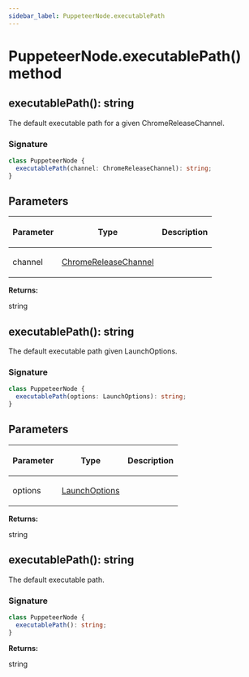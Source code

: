 ```yaml
---
sidebar_label: PuppeteerNode.executablePath
---
```


# PuppeteerNode.executablePath() method

<h2 id="executablePath">executablePath(): string</h2>

The default executable path for a given ChromeReleaseChannel.

### Signature

```typescript
class PuppeteerNode {
  executablePath(channel: ChromeReleaseChannel): string;
}
```

## Parameters

<table><thead><tr><th>

Parameter

</th><th>

Type

</th><th>

Description

</th></tr></thead>
<tbody><tr><td>

channel

</td><td>

[ChromeReleaseChannel](./puppeteer.chromereleasechannel.md)

</td><td>

</td></tr>
</tbody></table>

**Returns:**

string

<h2 id="executablePath-1">executablePath(): string</h2>

The default executable path given LaunchOptions.

### Signature

```typescript
class PuppeteerNode {
  executablePath(options: LaunchOptions): string;
}
```

## Parameters

<table><thead><tr><th>

Parameter

</th><th>

Type

</th><th>

Description

</th></tr></thead>
<tbody><tr><td>

options

</td><td>

[LaunchOptions](./puppeteer.launchoptions.md)

</td><td>

</td></tr>
</tbody></table>

**Returns:**

string

<h2 id="executablePath-2">executablePath(): string</h2>

The default executable path.

### Signature

```typescript
class PuppeteerNode {
  executablePath(): string;
}
```

**Returns:**

string
